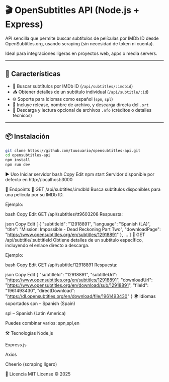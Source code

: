 # 🎬 OpenSubtitles API (Node.js + Express)

API sencilla que permite buscar subtítulos de películas por IMDb ID desde OpenSubtitles.org, usando scraping (sin necesidad de token ni cuenta).

Ideal para integraciones ligeras en proyectos web, apps o media servers.

---

## 🚀 Características

* 🔎 Buscar subtítulos por IMDb ID (`/api/subtitles/:imdbid`)
* 📥 Obtener detalles de un subtítulo individual (`/api/subtitle/:id`)
* 🌐 Soporte para idiomas como español (`spn`, `spl`)
* 📄 Incluye release, nombre de archivo, y descarga directa del `.srt`
* 📎 Descarga y lectura opcional de archivos `.nfo` (créditos o detalles técnicos)

---

## 📦 Instalación

```bash
git clone https://github.com/tuusuario/opensubtitles-api.git
cd opensubtitles-api
npm install
npm run dev
```

▶️ Uso
Iniciar servidor
bash
Copy
Edit
npm start
Servidor disponible por defecto en http://localhost:3000

🧪 Endpoints
🔹 GET /api/subtitles/:imdbId
Busca subtítulos disponibles para una película por su IMDb ID.

Ejemplo:

bash
Copy
Edit
GET /api/subtitles/tt9603208
Respuesta:

json
Copy
Edit
[
  {
    "subtitleId": "12918891",
    "language": "Spanish (LA)",
    "title": "Mission: Impossible - Dead Reckoning Part Two",
    "downloadPage": "https://www.opensubtitles.org/en/subtitles/12918891"
  },
  ...
]
🔹 GET /api/subtitle/:subtitleId
Obtiene detalles de un subtítulo específico, incluyendo el enlace directo a descarga.

Ejemplo:

bash
Copy
Edit
GET /api/subtitle/12918891
Respuesta:

json
Copy
Edit
{
  "subtitleId": "12918891",
  "subtitleUrl": "https://www.opensubtitles.org/en/subtitles/12918891",
  "downloadUrl": "https://www.opensubtitles.org/en/download/sub/12918891",
  "fileId": "1961493430",
  "directDownload": "https://dl.opensubtitles.org/en/download/file/1961493430"
}
🌍 Idiomas soportados
spn – Spanish (Spain)

spl – Spanish (Latin America)

Puedes combinar varios: spn,spl,en

🛠️ Tecnologías
Node.js

Express.js

Axios

Cheerio (scraping ligero)

📄 Licencia
MIT License © 2025
